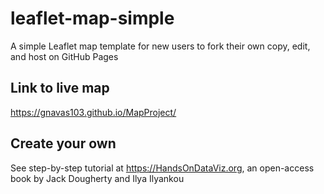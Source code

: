 # leaflet-map-simple
A simple Leaflet map template for new users to fork their own copy, edit, and host on GitHub Pages

## Link to live map 
https://gnavas103.github.io/MapProject/

## Create your own
See step-by-step tutorial at https://HandsOnDataViz.org, an open-access book by Jack Dougherty and Ilya Ilyankou
